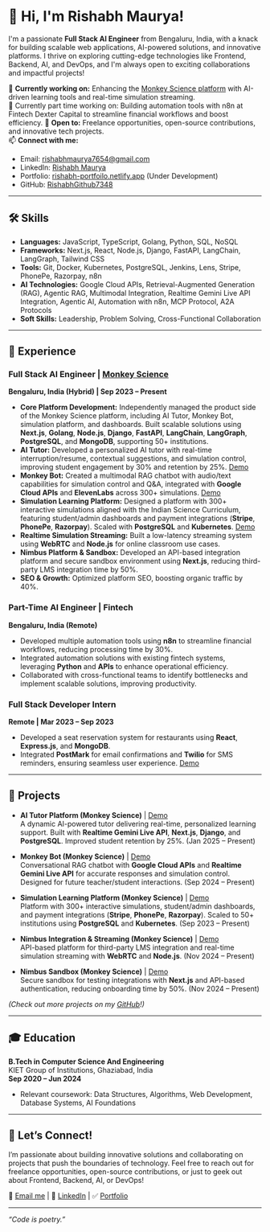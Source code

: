 # 👋 Hi, I'm Rishabh Maurya!

I'm a passionate **Full Stack AI Engineer** from Bengaluru, India, with a knack for building scalable web applications, AI-powered solutions, and innovative platforms. I thrive on exploring cutting-edge technologies like Frontend, Backend, AI, and DevOps, and I'm always open to exciting collaborations and impactful projects!

🌱 **Currently working on:** Enhancing the [Monkey Science platform](https://monkeyscience.io) with AI-driven learning tools and real-time simulation streaming.  
🌱 Currently part time working on: Building automation tools with n8n at Fintech Dexter Capital to streamline financial workflows and boost efficiency.
💼 **Open to:** Freelance opportunities, open-source contributions, and innovative tech projects.  
📫 **Connect with me:**  
- Email: [rishabhmaurya7654@gmail.com](mailto:rishabhmaurya7654@gmail.com)  
- LinkedIn: [Rishabh Maurya](https://www.linkedin.com/in/rishabh-maurya-4751a6201/)  
- Portfolio: [rishabh-portfoilo.netlify.app](https://rishabh-portfoilo.netlify.app/) (Under Development)  
- GitHub: [RishabhGithub7348](https://github.com/RishabhGithub7348)

---

## 🛠️ Skills

- **Languages:** JavaScript, TypeScript, Golang, Python, SQL, NoSQL  
- **Frameworks:** Next.js, React, Node.js, Django, FastAPI, LangChain, LangGraph, Tailwind CSS  
- **Tools:** Git, Docker, Kubernetes, PostgreSQL, Jenkins, Lens, Stripe, PhonePe, Razorpay, n8n  
- **AI Technologies:** Google Cloud APIs, Retrieval-Augmented Generation (RAG), Agentic RAG, Multimodal Integration, Realtime Gemini Live API Integration, Agentic AI, Automation with n8n, MCP Protocol, A2A Protocols  
- **Soft Skills:** Leadership, Problem Solving, Cross-Functional Collaboration  

---

## 💼 Experience

### Full Stack AI Engineer | [Monkey Science](https://monkeyscience.io)  
**Bengaluru, India (Hybrid) | Sep 2023 – Present**  
- **Core Platform Development:** Independently managed the product side of the Monkey Science platform, including AI Tutor, Monkey Bot, simulation platform, and dashboards. Built scalable solutions using **Next.js**, **Golang**, **Node.js**, **Django**, **FastAPI**, **LangChain**, **LangGraph**, **PostgreSQL**, and **MongoDB**, supporting 50+ institutions.  
- **AI Tutor:** Developed a personalized AI tutor with real-time interruption/resume, contextual suggestions, and simulation control, improving student engagement by 30% and retention by 25%. [Demo](https://www.youtube.com/watch?v=UOG2Kynv__w&t=1s)  
- **Monkey Bot:** Created a multimodal RAG chatbot with audio/text capabilities for simulation control and Q&A, integrated with **Google Cloud APIs** and **ElevenLabs** across 300+ simulations. [Demo](https://drive.google.com/file/d/1iTgZk1I6_MfgATfozmIelK_ObjFpb3mG/view)  
- **Simulation Learning Platform:** Designed a platform with 300+ interactive simulations aligned with the Indian Science Curriculum, featuring student/admin dashboards and payment integrations (**Stripe**, **PhonePe**, **Razorpay**). Scaled with **PostgreSQL** and **Kubernetes**. [Demo](https://www.youtube.com/watch?v=zdAoz1LfWaY)  
- **Realtime Simulation Streaming:** Built a low-latency streaming system using **WebRTC** and **Node.js** for online classroom use cases.  
- **Nimbus Platform & Sandbox:** Developed an API-based integration platform and secure sandbox environment using **Next.js**, reducing third-party LMS integration time by 50%.  
- **SEO & Growth:** Optimized platform SEO, boosting organic traffic by 40%.

### Part-Time AI Engineer | Fintech 
**Bengaluru, India (Remote)**  
- Developed multiple automation tools using **n8n** to streamline financial workflows, reducing processing time by 30%.  
- Integrated automation solutions with existing fintech systems, leveraging **Python** and **APIs** to enhance operational efficiency.  
- Collaborated with cross-functional teams to identify bottlenecks and implement scalable solutions, improving productivity.

### Full Stack Developer Intern 
**Remote | Mar 2023 – Sep 2023**  
- Developed a seat reservation system for restaurants using **React**, **Express.js**, and **MongoDB**.  
- Integrated **PostMark** for email confirmations and **Twilio** for SMS reminders, ensuring seamless user experience. [Demo](https://restaurant-seat-scheduling.netlify.app/)

---

## 🚀 Projects

- **AI Tutor Platform (Monkey Science)** | [Demo](https://www.youtube.com/watch?v=UOG2Kynv__w&t=1s)  
  A dynamic AI-powered tutor delivering real-time, personalized learning support. Built with **Realtime Gemini Live API**, **Next.js**, **Django**, and **PostgreSQL**. Improved student retention by 25%. (Jan 2025 – Present)  

- **Monkey Bot (Monkey Science)** | [Demo](https://drive.google.com/file/d/1iTgZk1I6_MfgATfozmIelK_ObjFpb3mG/view)  
  Conversational RAG chatbot with **Google Cloud APIs** and **Realtime Gemini Live API** for accurate responses and simulation control. Designed for future teacher/student interactions. (Sep 2024 – Present)  

- **Simulation Learning Platform (Monkey Science)** | [Demo](https://www.youtube.com/watch?v=zdAoz1LfWaY)  
  Platform with 300+ interactive simulations, student/admin dashboards, and payment integrations (**Stripe**, **PhonePe**, **Razorpay**). Scaled to 50+ institutions using **PostgreSQL** and **Kubernetes**. (Sep 2023 – Present)  

- **Nimbus Integration & Streaming (Monkey Science)** | [Demo](https://developers.monkeyscience.io/nimbus/docs/intro)  
  API-based platform for third-party LMS integration and real-time simulation streaming with **WebRTC** and **Node.js**. (Nov 2024 – Present)  

- **Nimbus Sandbox (Monkey Science)** | [Demo](https://developers.monkeyscience.io/sandbox)  
  Secure sandbox for testing integrations with **Next.js** and API-based authentication, reducing onboarding time by 50%. (Nov 2024 – Present)  

*(Check out more projects on my [GitHub](https://github.com/RishabhGithub7348)!)*

---

## 🎓 Education

**B.Tech in Computer Science And Engineering**  
KIET Group of Institutions, Ghaziabad, India  
**Sep 2020 – Jun 2024**  
- Relevant coursework: Data Structures, Algorithms, Web Development, Database Systems, AI Foundations  

---

## 🌟 Let’s Connect!

I’m passionate about building innovative solutions and collaborating on projects that push the boundaries of technology. Feel free to reach out for freelance opportunities, open-source contributions, or just to geek out about Frontend, Backend, AI, or DevOps!

📧 [Email me](mailto:rishabhmaurya7654@gmail.com) | 🔗 [LinkedIn](https://www.linkedin.com/in/rishabh-maurya-4751a6201/) | ✅ [Portfolio](https://rishabh-portfoilo.netlify.app/)

---

*“Code is poetry.”*
